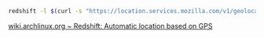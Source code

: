 ```bash
redshift -l $(curl -s "https://location.services.mozilla.com/v1/geolocate?key=geoclue" | awk 'OFS=":" {print $3,$5}' | tr -d ',}')
```
[wiki.archlinux.org ~ Redshift: Automatic location based on GPS](https://wiki.archlinux.org/title/redshift#Automatic_location_based_on_GPS)
